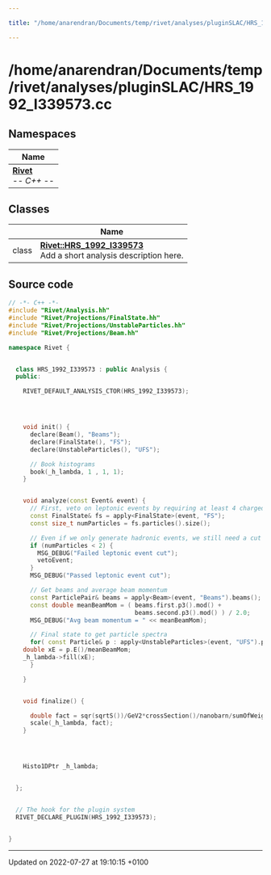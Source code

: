 ```yaml
---

title: "/home/anarendran/Documents/temp/rivet/analyses/pluginSLAC/HRS_1992_I339573.cc"

---
```


# /home/anarendran/Documents/temp/rivet/analyses/pluginSLAC/HRS_1992_I339573.cc



## Namespaces

| Name           |
| -------------- |
| **[Rivet](http://example.org/namespaces/namespacerivet/)** <br>-*- C++ -*-  |

## Classes

|                | Name           |
| -------------- | -------------- |
| class | **[Rivet::HRS_1992_I339573](http://example.org/classes/classrivet_1_1hrs__1992__i339573/)** <br>Add a short analysis description here.  |




## Source code

```cpp
// -*- C++ -*-
#include "Rivet/Analysis.hh"
#include "Rivet/Projections/FinalState.hh"
#include "Rivet/Projections/UnstableParticles.hh"
#include "Rivet/Projections/Beam.hh"

namespace Rivet {


  class HRS_1992_I339573 : public Analysis {
  public:

    RIVET_DEFAULT_ANALYSIS_CTOR(HRS_1992_I339573);




    void init() {
      declare(Beam(), "Beams");
      declare(FinalState(), "FS");
      declare(UnstableParticles(), "UFS");

      // Book histograms
      book(_h_lambda, 1 , 1, 1);
    }


    void analyze(const Event& event) {
      // First, veto on leptonic events by requiring at least 4 charged FS particles
      const FinalState& fs = apply<FinalState>(event, "FS");
      const size_t numParticles = fs.particles().size();

      // Even if we only generate hadronic events, we still need a cut on numCharged >= 2.
      if (numParticles < 2) {
        MSG_DEBUG("Failed leptonic event cut");
        vetoEvent;
      }
      MSG_DEBUG("Passed leptonic event cut");

      // Get beams and average beam momentum
      const ParticlePair& beams = apply<Beam>(event, "Beams").beams();
      const double meanBeamMom = ( beams.first.p3().mod() +
                                   beams.second.p3().mod() ) / 2.0;
      MSG_DEBUG("Avg beam momentum = " << meanBeamMom);

      // Final state to get particle spectra
      for( const Particle& p : apply<UnstableParticles>(event, "UFS").particles(Cuts::abspid==3122)) {
    double xE = p.E()/meanBeamMom;
    _h_lambda->fill(xE);
      }

    }


    void finalize() {

      double fact = sqr(sqrtS())/GeV2*crossSection()/nanobarn/sumOfWeights();
      scale(_h_lambda, fact); 
    }




    Histo1DPtr _h_lambda;


  };


  // The hook for the plugin system
  RIVET_DECLARE_PLUGIN(HRS_1992_I339573);


}
```


-------------------------------

Updated on 2022-07-27 at 19:10:15 +0100
